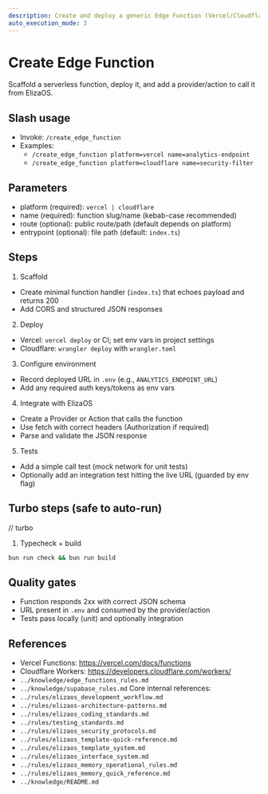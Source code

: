 ```yaml
---
description: Create and deploy a generic Edge Function (Vercel/Cloudflare) and integrate it with ElizaOS
auto_execution_mode: 3
---
```


# Create Edge Function

Scaffold a serverless function, deploy it, and add a provider/action to call it from ElizaOS.

## Slash usage

- Invoke: `/create_edge_function`
- Examples:
  - `/create_edge_function platform=vercel name=analytics-endpoint`
  - `/create_edge_function platform=cloudflare name=security-filter`

## Parameters

- platform (required): `vercel | cloudflare`
- name (required): function slug/name (kebab-case recommended)
- route (optional): public route/path (default depends on platform)
- entrypoint (optional): file path (default: `index.ts`)

## Steps

1. Scaffold

- Create minimal function handler (`index.ts`) that echoes payload and returns 200
- Add CORS and structured JSON responses

2. Deploy

- Vercel: `vercel deploy` or CI; set env vars in project settings
- Cloudflare: `wrangler deploy` with `wrangler.toml`

3. Configure environment

- Record deployed URL in `.env` (e.g., `ANALYTICS_ENDPOINT_URL`)
- Add any required auth keys/tokens as env vars

4. Integrate with ElizaOS

- Create a Provider or Action that calls the function
- Use fetch with correct headers (Authorization if required)
- Parse and validate the JSON response

5. Tests

- Add a simple call test (mock network for unit tests)
- Optionally add an integration test hitting the live URL (guarded by env flag)

## Turbo steps (safe to auto-run)

// turbo

1. Typecheck + build

```bash
bun run check && bun run build
```

## Quality gates

- Function responds 2xx with correct JSON schema
- URL present in `.env` and consumed by the provider/action
- Tests pass locally (unit) and optionally integration

## References

- Vercel Functions: https://vercel.com/docs/functions
- Cloudflare Workers: https://developers.cloudflare.com/workers/
- `../knowledge/edge_functions_rules.md`
- `../knowledge/supabase_rules.md`
  Core internal references:
- `../rules/elizaos_development_workflow.md`
- `../rules/elizaos-architecture-patterns.md`
- `../rules/elizaos_coding_standards.md`
- `../rules/testing_standards.md`
- `../rules/elizaos_security_protocols.md`
- `../rules/elizaos_template-quick-reference.md`
- `../rules/elizaos_template_system.md`
- `../rules/elizaos_interface_system.md`
- `../rules/elizaos_memory_operational_rules.md`
- `../rules/elizaos_memory_quick_reference.md`
- `../knowledge/README.md`
